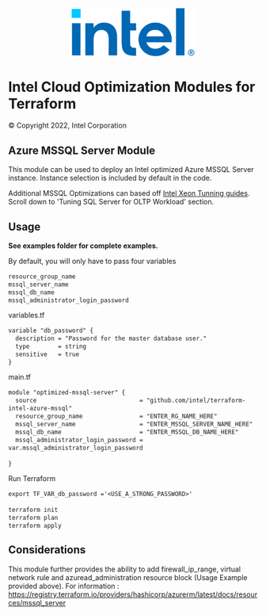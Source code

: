 <p align="center">
  <img src="https://github.com/intel/terraform-intel-azure-postgresql-flexible-server/blob/main/images/logo-classicblue-800px.png?raw=true" alt="Intel Logo" width="250"/>
</p>

# Intel Cloud Optimization Modules for Terraform

© Copyright 2022, Intel Corporation

## Azure MSSQL Server Module

This module can be used to deploy an Intel optimized Azure MSSQL Server instance.
Instance selection is included by default in the code.

Additional MSSQL Optimizations can based off [Intel Xeon Tunning guides](<https://www.intel.com/content/www/us/en/developer/articles/guide/sql-server-tuning-guide-for-otp-using-xeon.html#:~:text=benchmarking%20hardware%20configuration%3A-,Tuning%20SQL%20Server%20for%20OLTP%20Workload,-The%20following%20sp_configure%3E>). Scroll down to 'Tuning SQL Server for OLTP Workload' section.


## Usage

**See examples folder for complete examples.**

By default, you will only have to pass four variables

```hcl
resource_group_name 
mssql_server_name  
mssql_db_name 
mssql_administrator_login_password 
```
variables.tf

```hcl
variable "db_password" {
  description = "Password for the master database user."
  type        = string
  sensitive   = true
}
```
main.tf
```hcl
module "optimized-mssql-server" {
  source                             = "github.com/intel/terraform-intel-azure-mssql"
  resource_group_name                = "ENTER_RG_NAME_HERE"
  mssql_server_name                  = "ENTER_MSSQL_SERVER_NAME_HERE"
  mssql_db_name                      = "ENTER_MSSQL_DB_NAME_HERE"
  mssql_administrator_login_password = var.mssql_administrator_login_password
  
}
```



Run Terraform

```hcl
export TF_VAR_db_password ='<USE_A_STRONG_PASSWORD>'

terraform init  
terraform plan
terraform apply 
```
## Considerations

This module further provides the ability to add firewall_ip_range, virtual network rule and azuread_administration resource block (Usage Example provided above). For information : https://registry.terraform.io/providers/hashicorp/azurerm/latest/docs/resources/mssql_server